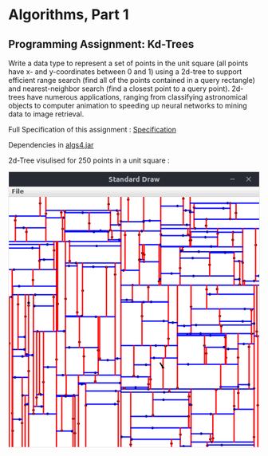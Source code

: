 # Algorithms, Part 1 
## Programming Assignment: Kd-Trees
Write a data type to represent a set of points in the unit square (all points have x- and y-coordinates between 0 and 1) using a 2d-tree to support efficient range search (find all of the points contained in a query rectangle) and nearest-neighbor search (find a closest point to a query point). 2d-trees have numerous applications, ranging from classifying astronomical objects to computer animation to speeding up neural networks to mining data to image retrieval.

Full Specification of this assignment : 
[Specification](https://coursera.cs.princeton.edu/algs4/assignments/kdtree/specification.php) 

Dependencies in [algs4.jar](https://algs4.cs.princeton.edu/code/algs4.jar) 

2d-Tree visulised for 250 points in a unit square : 

![Alt text](2dTree-Screenshot.png?raw=true "2d-Tree visulised for 250 points in a unit square")

